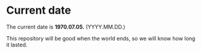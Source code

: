 # Current date

The current date is **1970.07.05.** (YYYY.MM.DD.)

This repository will be good when the world ends, so we will know how long it lasted.